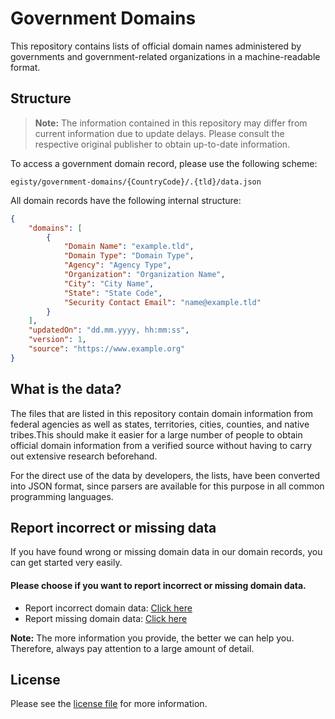 # Government Domains
This repository contains lists of official domain names administered by governments and government-related organizations in a machine-readable format.

## Structure

> **Note:** The information contained in this repository may differ from current information due to update delays. Please consult the respective original publisher to obtain up-to-date information.

To access a government domain record, please use the following scheme:

```
egisty/government-domains/{CountryCode}/.{tld}/data.json
```

All domain records have the following internal structure:

```json
{
    "domains": [
        {
            "Domain Name": "example.tld",
            "Domain Type": "Domain Type",
            "Agency": "Agency Type",
            "Organization": "Organization Name",
            "City": "City Name",
            "State": "State Code",
            "Security Contact Email": "name@example.tld"
        }
    ],
    "updatedOn": "dd.mm.yyyy, hh:mm:ss",
    "version": 1,
    "source": "https://www.example.org"
}
```

## What is the data?
The files that are listed in this repository contain domain information from federal agencies as well as states, territories, cities, counties, and native tribes.This should make it easier for a large number of people to obtain official domain information from a verified source without having to carry out extensive research beforehand.

For the direct use of the data by developers, the lists, have been converted into JSON format, since parsers are available for this purpose in all common programming languages.

## Report incorrect or missing data
If you have found wrong or missing domain data in our domain records, you can get started very easily.

#### Please choose if you want to report incorrect or missing domain data.
- Report incorrect domain data: [Click here](https://github.com/egisty/government-domains/issues/new?assignees=&labels=&template=incorrect-domain-data-report.md&title=)
- Report missing domain data: [Click here](https://github.com/egisty/government-domains/issues/new?assignees=&labels=&template=missing-domain-data-report.md&title=)

**Note:** The more information you provide, the better we can help you. Therefore, always pay attention to a large amount of detail.

## License

Please see the [license file](https://github.com/egisty/government-domains/blob/master/LICENSE) for more information.
